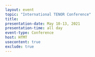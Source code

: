 ```yaml
---
layout: event
topic: "International TENOR Conference"
title: 
presentation-date: May 10-13, 2021
presentation-time: all day
event-type: Conference
host: HfMT
usecontent: true
exclude: true
---
```


<script type="text/javascript">
window.location = "https://tenor2021.hfmt-hamburg.de";
</script>

